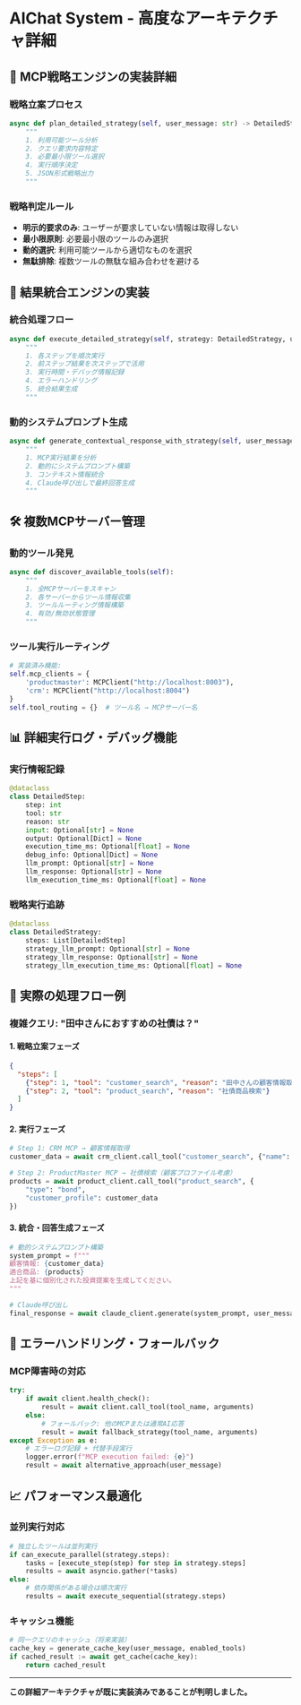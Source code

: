 # AIChat System - 高度なアーキテクチャ詳細

## 🧠 MCP戦略エンジンの実装詳細

### 戦略立案プロセス
```python
async def plan_detailed_strategy(self, user_message: str) -> DetailedStrategy:
    """
    1. 利用可能ツール分析
    2. クエリ要求内容特定
    3. 必要最小限ツール選択
    4. 実行順序決定
    5. JSON形式戦略出力
    """
```

### 戦略判定ルール
- **明示的要求のみ**: ユーザーが要求していない情報は取得しない
- **最小限原則**: 必要最小限のツールのみ選択
- **動的選択**: 利用可能ツールから適切なものを選択
- **無駄排除**: 複数ツールの無駄な組み合わせを避ける

## 🔗 結果統合エンジンの実装

### 統合処理フロー
```python
async def execute_detailed_strategy(self, strategy: DetailedStrategy, user_message: str):
    """
    1. 各ステップを順次実行
    2. 前ステップ結果を次ステップで活用
    3. 実行時間・デバッグ情報記録
    4. エラーハンドリング
    5. 統合結果生成
    """
```

### 動的システムプロンプト生成
```python
async def generate_contextual_response_with_strategy(self, user_message: str, executed_strategy: DetailedStrategy):
    """
    1. MCP実行結果を分析
    2. 動的にシステムプロンプト構築
    3. コンテキスト情報統合
    4. Claude呼び出しで最終回答生成
    """
```

## 🛠️ 複数MCPサーバー管理

### 動的ツール発見
```python
async def discover_available_tools(self):
    """
    1. 全MCPサーバーをスキャン
    2. 各サーバーからツール情報収集
    3. ツールルーティング情報構築
    4. 有効/無効状態管理
    """
```

### ツール実行ルーティング
```python
# 実装済み機能:
self.mcp_clients = {
    'productmaster': MCPClient("http://localhost:8003"),
    'crm': MCPClient("http://localhost:8004")
}
self.tool_routing = {}  # ツール名 → MCPサーバー名
```

## 📊 詳細実行ログ・デバッグ機能

### 実行情報記録
```python
@dataclass
class DetailedStep:
    step: int
    tool: str
    reason: str
    input: Optional[str] = None
    output: Optional[Dict] = None
    execution_time_ms: Optional[float] = None
    debug_info: Optional[Dict] = None
    llm_prompt: Optional[str] = None
    llm_response: Optional[str] = None
    llm_execution_time_ms: Optional[float] = None
```

### 戦略実行追跡
```python
@dataclass  
class DetailedStrategy:
    steps: List[DetailedStep]
    strategy_llm_prompt: Optional[str] = None
    strategy_llm_response: Optional[str] = None
    strategy_llm_execution_time_ms: Optional[float] = None
```

## 🎯 実際の処理フロー例

### 複雑クエリ: "田中さんにおすすめの社債は？"

#### 1. 戦略立案フェーズ
```json
{
  "steps": [
    {"step": 1, "tool": "customer_search", "reason": "田中さんの顧客情報取得"},
    {"step": 2, "tool": "product_search", "reason": "社債商品検索"}
  ]
}
```

#### 2. 実行フェーズ
```python
# Step 1: CRM MCP → 顧客情報取得
customer_data = await crm_client.call_tool("customer_search", {"name": "田中"})

# Step 2: ProductMaster MCP → 社債検索（顧客プロファイル考慮）
products = await product_client.call_tool("product_search", {
    "type": "bond", 
    "customer_profile": customer_data
})
```

#### 3. 統合・回答生成フェーズ
```python
# 動的システムプロンプト構築
system_prompt = f"""
顧客情報: {customer_data}
適合商品: {products}
上記を基に個別化された投資提案を生成してください。
"""

# Claude呼び出し
final_response = await claude_client.generate(system_prompt, user_message)
```

## 🔧 エラーハンドリング・フォールバック

### MCP障害時の対応
```python
try:
    if await client.health_check():
        result = await client.call_tool(tool_name, arguments)
    else:
        # フォールバック: 他のMCPまたは通常AI応答
        result = await fallback_strategy(tool_name, arguments)
except Exception as e:
    # エラーログ記録 + 代替手段実行
    logger.error(f"MCP execution failed: {e}")
    result = await alternative_approach(user_message)
```

## 📈 パフォーマンス最適化

### 並列実行対応
```python
# 独立したツールは並列実行
if can_execute_parallel(strategy.steps):
    tasks = [execute_step(step) for step in strategy.steps]
    results = await asyncio.gather(*tasks)
else:
    # 依存関係がある場合は順次実行
    results = await execute_sequential(strategy.steps)
```

### キャッシュ機能
```python
# 同一クエリのキャッシュ（将来実装）
cache_key = generate_cache_key(user_message, enabled_tools)
if cached_result := await get_cache(cache_key):
    return cached_result
```

---

**この詳細アーキテクチャが既に実装済みであることが判明しました。**
